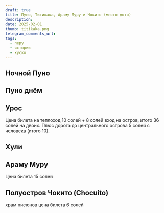 ```yaml
---
draft: true
title: Пуно, Титикака, Араму Муру и Чокито (много фото)
description: 
date: 2025-02-01
thumb: titikaka.png
telegram_comments_url: 
tags:
  - перу
  - истории
  - куско
---
```


## Ночной Пуно

## Пуно днём

## Урос

Цена билета на теплоход 10 солей + 8 солей вход на остров, итого 36 солей на двоих. Плюс дорога до центрального острова 5 солей с человека (итого 10).

## Хули

## Араму Муру

Цена билета 15 солей

## Полуостров Чокито (Chocuito)

храм писюнов цена билета 6 солей
